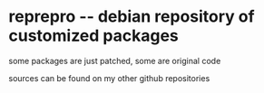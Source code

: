# reprepro -- debian repository of customized packages


some packages are just patched, some are original code

sources can be found on my other github repositories


